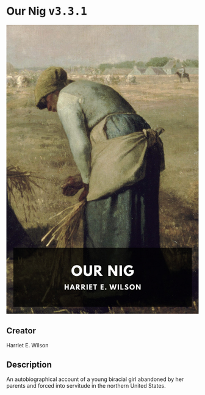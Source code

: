 
# Our Nig <kbd>v3.3.1</kbd>

<center>
  <img src="./cover-1024.jpg"/>
</center>

## Creator
Harriet E. Wilson

## Description
An autobiographical account of a young biracial girl abandoned by her parents and forced into servitude in the northern United States.
